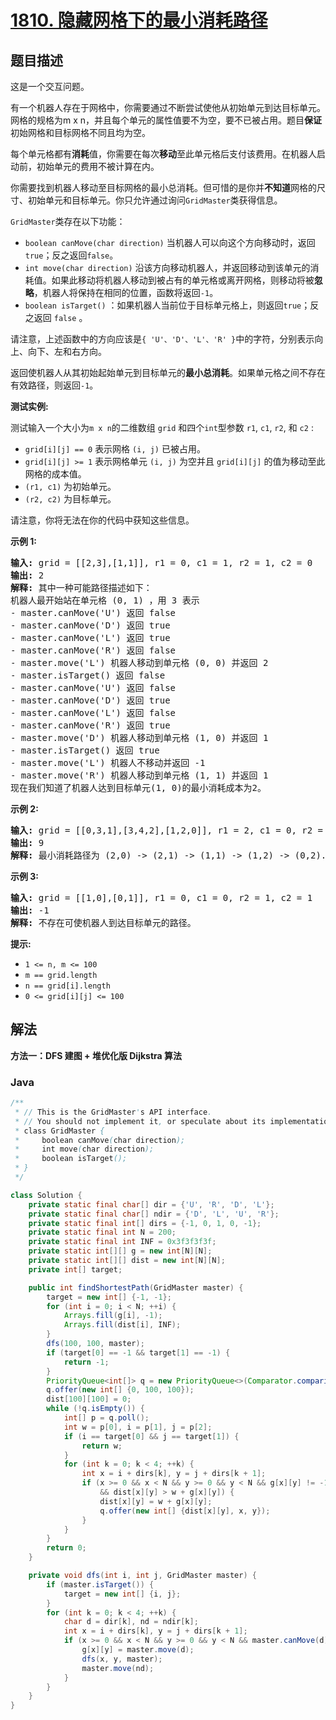 # [1810. 隐藏网格下的最小消耗路径](https://leetcode.cn/problems/minimum-path-cost-in-a-hidden-grid)

## 题目描述

<p>这是一个交互问题。</p>

<p>有一个机器人存在于网格中，你需要通过不断尝试使他从初始单元到达目标单元。网格的规格为m x n，并且每个单元的属性值要不为空，要不已被占用。题目<strong>保证</strong>初始网格和目标网格不同且均为空。</p>

<p>每个单元格都有<b>消耗</b>值，你需要在每次<strong>移动</strong>至此单元格后支付该费用。在机器人启动前，初始单元的费用不被计算在内。</p>

<p>你需要找到机器人移动至目标网格的最小总消耗。但可惜的是你并<strong>不知道</strong>网格的尺寸、初始单元和目标单元。你只允许通过询问<code>GridMaster</code>类获得信息。</p>

<p><code>GridMaster</code>类存在以下功能：</p>

<ul>
	<li><code>boolean canMove(char direction)</code> 当机器人可以向这个方向移动时，返回<code>true</code>；反之返回<code>false</code>。</li>
	<li><code>int move(char direction)</code> 沿该方向移动机器人，并返回移动到该单元的消耗值。如果此移动将机器人移动到被占有的单元格或离开网格，则移动将被<strong>忽略</strong>，机器人将保持在相同的位置，函数将返回<code>-1</code>。</li>
	<li><code>boolean isTarget()</code> ：如果机器人当前位于目标单元格上，则返回<code>true</code>；<span style="">反之返回</span> <code>false</code> 。</li>
</ul>

<p>请注意，上述函数中的方向应该是<code>{ 'U'、'D'、'L'、'R' }</code>中的字符，分别表示向上、向下、左和右方向。</p>

<p>返回使机器人从其初始起始单元到目标单元的<strong>最小总消耗</strong>。如果单元格之间不存在有效路径，则返回<code>-1</code>。</p>

<p><strong>测试实例:</strong></p>

<p>测试输入一个大小为<code>m x n</code>的二维数组 <code>grid</code> 和四个<code>int</code>型参数 <code>r1</code>, <code>c1</code>, <code>r2</code>, 和 <code><font face="monospace">c2</font></code> :</p>

<ul>
	<li><code>grid[i][j] == 0</code> 表示网格 <code>(i, j)</code> 已被占用。</li>
	<li><code>grid[i][j] >= 1</code> 表示网格单元 <code>(i, j)</code> 为空并且 <code>grid[i][j]</code> 的值为移动至此网格的成本值。</li>
	<li><code>(r1, c1)</code> 为初始单元。</li>
	<li><code>(r2, c2)</code> 为目标单元。</li>
</ul>

<p>请注意，你将无法在你的代码中获知这些信息。</p>



<p><strong>示例 1:</strong></p>

<pre>
<strong>输入:</strong> grid = [[2,3],[1,1]], r1 = 0, c1 = 1, r2 = 1, c2 = 0
<strong>输出:</strong> 2
<strong>解释:</strong> 其中一种可能路径描述如下：
机器人最开始站在单元格 (0, 1) ，用 3 表示
- master.canMove('U') 返回 false
- master.canMove('D') 返回 true
- master.canMove('L') 返回 true
- master.canMove('R') 返回 false
- master.move('L') 机器人移动到单元格 (0, 0) 并返回 2
- master.isTarget() 返回 false
- master.canMove('U') 返回 false
- master.canMove('D') 返回 true
- master.canMove('L') 返回 false
- master.canMove('R') 返回 true
- master.move('D') 机器人移动到单元格 (1, 0) 并返回 1
- master.isTarget() 返回 true
- master.move('L') 机器人不移动并返回 -1
- master.move('R') 机器人移动到单元格 (1, 1) 并返回 1
现在我们知道了机器人达到目标单元(1, 0)的最小消耗成本为2。 </pre>

<p><strong>示例 2:</strong></p>

<pre>
<strong>输入:</strong> grid = [[0,3,1],[3,4,2],[1,2,0]], r1 = 2, c1 = 0, r2 = 0, c2 = 2
<strong>输出:</strong> 9
<strong>解释:</strong> 最小消耗路径为 (2,0) -> (2,1) -> (1,1) -> (1,2) -> (0,2).
</pre>

<p><strong>示例 3:</strong></p>

<pre>
<strong>输入:</strong> grid = [[1,0],[0,1]], r1 = 0, c1 = 0, r2 = 1, c2 = 1
<strong>输出:</strong> -1
<strong>解释:</strong> 不存在可使机器人到达目标单元的路径。
</pre>



<p><strong>提示:</strong></p>

<ul>
	<li><code>1 <= n, m <= 100</code></li>
	<li><code>m == grid.length</code></li>
	<li><code>n == grid[i].length</code></li>
	<li><code>0 <= grid[i][j] <= 100</code></li>
</ul>

## 解法

**方法一：DFS 建图 + 堆优化版 Dijkstra 算法**

### **Java**

```java
/**
 * // This is the GridMaster's API interface.
 * // You should not implement it, or speculate about its implementation
 * class GridMaster {
 *     boolean canMove(char direction);
 *     int move(char direction);
 *     boolean isTarget();
 * }
 */

class Solution {
    private static final char[] dir = {'U', 'R', 'D', 'L'};
    private static final char[] ndir = {'D', 'L', 'U', 'R'};
    private static final int[] dirs = {-1, 0, 1, 0, -1};
    private static final int N = 200;
    private static final int INF = 0x3f3f3f3f;
    private static int[][] g = new int[N][N];
    private static int[][] dist = new int[N][N];
    private int[] target;

    public int findShortestPath(GridMaster master) {
        target = new int[] {-1, -1};
        for (int i = 0; i < N; ++i) {
            Arrays.fill(g[i], -1);
            Arrays.fill(dist[i], INF);
        }
        dfs(100, 100, master);
        if (target[0] == -1 && target[1] == -1) {
            return -1;
        }
        PriorityQueue<int[]> q = new PriorityQueue<>(Comparator.comparingInt(a -> a[0]));
        q.offer(new int[] {0, 100, 100});
        dist[100][100] = 0;
        while (!q.isEmpty()) {
            int[] p = q.poll();
            int w = p[0], i = p[1], j = p[2];
            if (i == target[0] && j == target[1]) {
                return w;
            }
            for (int k = 0; k < 4; ++k) {
                int x = i + dirs[k], y = j + dirs[k + 1];
                if (x >= 0 && x < N && y >= 0 && y < N && g[x][y] != -1
                    && dist[x][y] > w + g[x][y]) {
                    dist[x][y] = w + g[x][y];
                    q.offer(new int[] {dist[x][y], x, y});
                }
            }
        }
        return 0;
    }

    private void dfs(int i, int j, GridMaster master) {
        if (master.isTarget()) {
            target = new int[] {i, j};
        }
        for (int k = 0; k < 4; ++k) {
            char d = dir[k], nd = ndir[k];
            int x = i + dirs[k], y = j + dirs[k + 1];
            if (x >= 0 && x < N && y >= 0 && y < N && master.canMove(d) && g[x][y] == -1) {
                g[x][y] = master.move(d);
                dfs(x, y, master);
                master.move(nd);
            }
        }
    }
}
```

